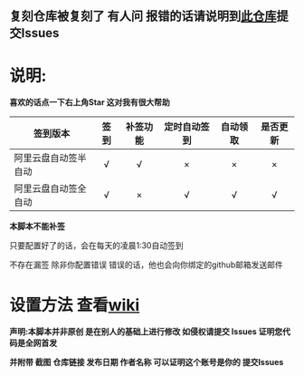 ## 复刻仓库被复刻了  有人问  报错的话请说明到[此仓库](https://github.com/fgr178707/aliyunpan-automation/issues/new/choose)提交Issues ##

# 说明:

**喜欢的话点一下右上角Star 这对我有很大帮助**

签到版本  | 签到 | 补签功能 | 定时自动签到|自动领取| 是否更新|
------------- | :---: | :---: | :---: | :---: | :---:
阿里云盘自动签半自动  | √ | √ | × | × | × |
阿里云盘自动签全自动  | √ | × | √ | √ | √ |

**本脚本不能补签**

只要配置好了的话，会在每天的凌晨1:30自动签到

不存在漏签 除非你配置错误 错误的话，他也会向你绑定的github邮箱发送邮件

# 设置方法 查看[wiki](https://github.com/fgr178707/aliyunpan-automation/wiki)

**声明:本脚本并非原创 是在别人的基础上进行修改 如侵权请提交 Issues 证明您代码是全网首发**

**并附带 截图 仓库链接 发布日期 作者名称 可以证明这个账号是你的 提交Issues**
